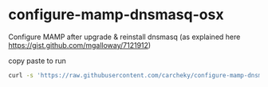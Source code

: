 # configure-mamp-dnsmasq-osx
Configure MAMP after upgrade &amp; reinstall dnsmasq
(as explained here https://gist.github.com/mgalloway/7121912)


copy paste to run
```bash
curl -s 'https://raw.githubusercontent.com/carcheky/configure-mamp-dnsmasq-osx/master/run.sh' | sh
```
